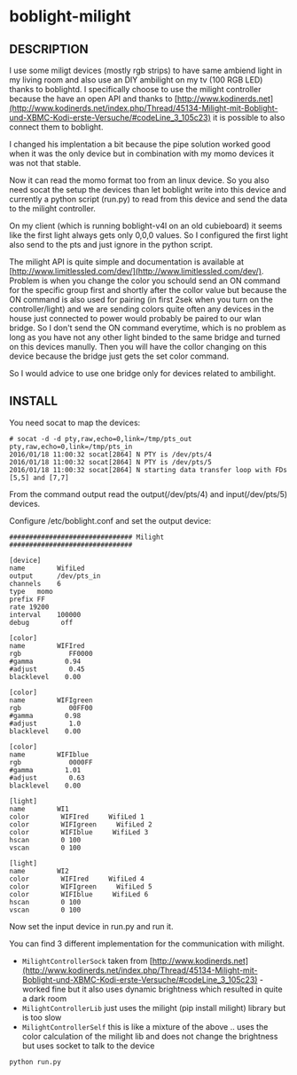 # boblight-milight

## DESCRIPTION

I use some miligt devices (mostly rgb strips) to have same ambiend light in my living room and also use an DIY ambilight on my tv (100 RGB LED) thanks to boblightd. 
I specifically choose to use the milight controller because the have an open API and thanks to 
[http://www.kodinerds.net](http://www.kodinerds.net/index.php/Thread/45134-Milight-mit-Boblight-und-XBMC-Kodi-erste-Versuche/#codeLine_3_105c23) it
is possible to also connect them to boblight.

I changed his implentation a bit because the pipe solution worked good when it was the only device but in combination with my momo devices it was not that stable. 

Now it can read the momo format too from an linux device. So you also need socat the setup the devices than let boblight write into this device and currently a 
python script (run.py) to read from this device and send the data to the milight controller.

On my client (which is running boblight-v4l on an old cubieboard) it seems like the first light always gets only 0,0,0 values. So I configured the first light also send to the pts and just ignore in the python script.

The milight API is quite simple and documentation is available at [http://www.limitlessled.com/dev/](http://www.limitlessled.com/dev/). Problem is when you change the color you schould send an ON command for the specific group
first and shortly after the collor value but because the ON command is also used for pairing (in first 2sek when you turn on the controller/light) and we are sending colors quite often any devices in the house just connected to 
power would probably be paired to our wlan bridge. So I don't send the ON command everytime, which is no problem as long as you have not any other light binded to the same bridge and turned on this devices manully. Then you will have the collor changing on this device because the bridge just gets the set color command. 

So I would advice to use one bridge only for devices related to ambilight.

## INSTALL

You need socat to map the devices:

```
# socat -d -d pty,raw,echo=0,link=/tmp/pts_out pty,raw,echo=0,link=/tmp/pts_in
2016/01/18 11:00:32 socat[2864] N PTY is /dev/pts/4
2016/01/18 11:00:32 socat[2864] N PTY is /dev/pts/5
2016/01/18 11:00:32 socat[2864] N starting data transfer loop with FDs [5,5] and [7,7]
```

From the command output read the output(/dev/pts/4) and input(/dev/pts/5) devices.
                                                                                                                                  

Configure /etc/boblight.conf and set the output device:
```
############################### Milight ###############################

[device]
name        WifiLed
output      /dev/pts_in
channels    6
type   momo
prefix FF
rate 19200
interval    100000
debug        off

[color]
name        WIFIred
rgb            FF0000
#gamma        0.94
#adjust        0.45
blacklevel    0.00

[color]
name        WIFIgreen
rgb            00FF00
#gamma        0.98
#adjust        1.0
blacklevel    0.00

[color]
name        WIFIblue
rgb            0000FF
#gamma        1.01
#adjust        0.63
blacklevel    0.00

[light]
name        WI1
color        WIFIred     WifiLed 1
color        WIFIgreen     WifiLed 2
color        WIFIblue     WifiLed 3
hscan        0 100
vscan        0 100

[light]
name        WI2
color        WIFIred     WifiLed 4
color        WIFIgreen     WifiLed 5
color        WIFIblue     WifiLed 6
hscan        0 100
vscan        0 100
```

Now set the input device in run.py and run it.

You can find 3 different implementation for the communication with milight. 

  - `MilightControllerSock` taken from [http://www.kodinerds.net](http://www.kodinerds.net/index.php/Thread/45134-Milight-mit-Boblight-und-XBMC-Kodi-erste-Versuche/#codeLine_3_105c23) - worked fine but it also uses dynamic brightness which resulted in quite a dark room 
  - `MilightControllerLib` just uses the milight (pip install milight) library but is too slow 
  - `MilightControllerSelf` this is like a mixture of the above .. uses the color calculation of the milight lib and does not change the brightness but uses socket to talk to the device 

```
python run.py
```

